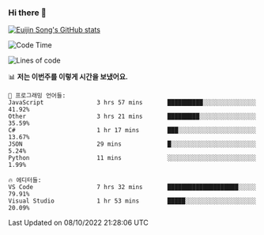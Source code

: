 ### Hi there 👋

[![Euijin Song's GitHub stats](https://github-readme-stats.vercel.app/api?username=lstar2397&count_private=true&show_icons=true&theme=tokyonight&locale=kr)](https://github.com/anuraghazra/github-readme-stats)

<!--START_SECTION:waka-->
![Code Time](http://img.shields.io/badge/Code%20Time-85%20hrs%2051%20mins-blue)

![Lines of code](https://img.shields.io/badge/%EC%A0%80%EB%8A%94%20%EC%97%AC%ED%83%9C%EA%B9%8C%EC%A7%80%20-114%20Thousand%20%EC%A4%84%EC%9D%98%20%EC%BD%94%EB%93%9C%EB%A5%BC%20%EC%9E%91%EC%84%B1%ED%96%88%EC%96%B4%EC%9A%94.-blue)

📊 **저는 이번주를 이렇게 시간을 보냈어요.** 

```text
💬 프로그래밍 언어들: 
JavaScript               3 hrs 57 mins       ██████████░░░░░░░░░░░░░░░   41.92% 
Other                    3 hrs 21 mins       █████████░░░░░░░░░░░░░░░░   35.59% 
C#                       1 hr 17 mins        ███░░░░░░░░░░░░░░░░░░░░░░   13.67% 
JSON                     29 mins             █░░░░░░░░░░░░░░░░░░░░░░░░   5.24% 
Python                   11 mins             ░░░░░░░░░░░░░░░░░░░░░░░░░   1.99%

🔥 에디터들: 
VS Code                  7 hrs 32 mins       ████████████████████░░░░░   79.91% 
Visual Studio            1 hr 53 mins        █████░░░░░░░░░░░░░░░░░░░░   20.09%

```


 Last Updated on 08/10/2022 21:28:06 UTC
<!--END_SECTION:waka-->

<!--
**lstar2397/lstar2397** is a ✨ _special_ ✨ repository because its `README.md` (this file) appears on your GitHub profile.

Here are some ideas to get you started:

- 🔭 I’m currently working on ...
- 🌱 I’m currently learning ...
- 👯 I’m looking to collaborate on ...
- 🤔 I’m looking for help with ...
- 💬 Ask me about ...
- 📫 How to reach me: ...
- 😄 Pronouns: ...
- ⚡ Fun fact: ...
-->
